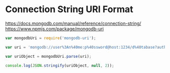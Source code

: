 # Connection String URI Format  


https://docs.mongodb.com/manual/reference/connection-string/  
https://www.npmjs.com/package/mongodb-uri  

```js
var mongodbUri = require('mongodb-uri');

var uri = 'mongodb://user%3An%40me:p%40ssword@host:1234/d%40tabase?authSource=%40dmin';

var uriObject = mongodbUri.parse(uri);

console.log(JSON.stringify(uriObject, null, 2));

``` 


